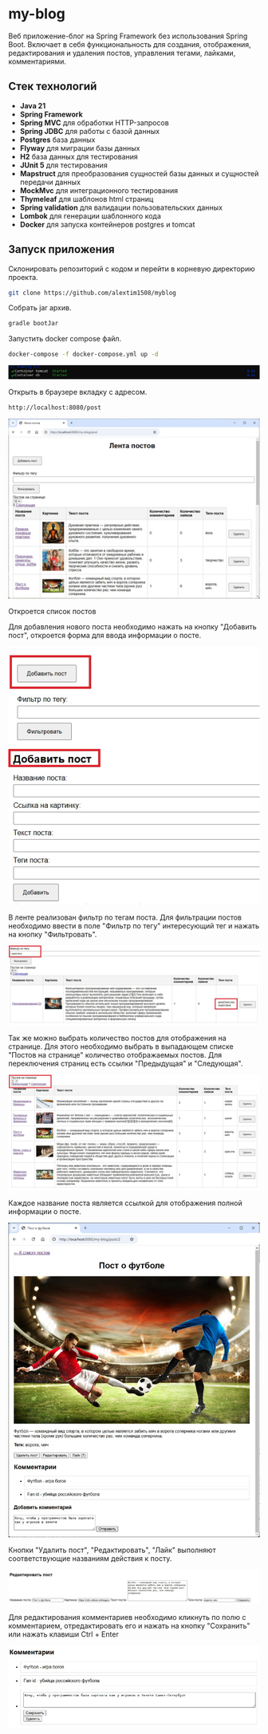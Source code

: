 # my-blog

Веб приложение-блог на Spring Framework без использования Spring Boot. Включает в себя функциональность для создания, 
отображения, редактирования и удаления постов, управления тегами, лайками, комментариями.

## Стек технологий

- **Java 21**
- **Spring Framework**
- **Spring MVC** для обработки HTTP-запросов
- **Spring JDBC** для работы с базой данных
- **Postgres** база данных
- **Flyway** для миграции базы данных
- **H2** база данных для тестирования
- **JUnit 5** для тестирования
- **Mapstruct** для преобразования сущностей базы данных и сущностей передачи данных
- **MockMvc** для интеграционного тестирования
- **Thymeleaf** для шаблонов html страниц
- **Spring validation** для валидации пользовательских данных
- **Lombok** для генерации шаблонного кода
- **Docker** для запуска контейнеров postgres и tomcat 

## Запуск приложения 

Склонировать репозиторий с кодом и перейти в корневую директорию проекта.

```bash
git clone https://github.com/alextim1508/myblog
```

Собрать jar архив.

```bash
gradle bootJar
```

Запустить docker compose файл.

```bash
docker-compose -f docker-compose.yml up -d 
```
![](screenshots/0.jpg)

Открыть в браузере вкладку с адресом.

```bash
http://localhost:8080/post
```

![](screenshots/1.jpg)

Откроется список постов

Для добавления нового поста необходимо нажать на кнопку "Добавить пост", откроется форма для ввода информации о посте.

![](screenshots/7.jpg)

В ленте реализован фильтр по тегам поста. Для фильтрации постов необходимо ввести в поле "Фильтр по тегу" интересующий 
тег и нажать на кнопку "Фильтровать".

![](screenshots/5.jpg)

Так же можно выбрать количество постов для отображения на странице. Для этого необходимо выбрать в выпадающем списке 
"Постов на странице" количество отображаемых постов. Для переключения страниц есть ссылки "Предыдущая" и "Следующая".

![](screenshots/6.jpg)

Каждое название поста является ссылкой для отображения полной информации о посте.

![](screenshots/2.jpg)

Кнопки "Удалить пост", "Редактировать", "Лайк" выполняют соответствующие названиям действия к посту. 

![](screenshots/4.jpg)

Для редактирования комментариев необходимо кликнуть по полю с комментарием, отредактировать его и нажать на кнопку 
"Сохранить" или нажать клавиши Ctrl + Enter

![](screenshots/3.jpg)